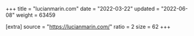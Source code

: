 +++
title = "lucianmarin.com"
date = "2022-03-22"
updated = "2022-06-08"
weight = 63459

[extra]
source = "https://lucianmarin.com/"
ratio = 2
size = 62
+++
